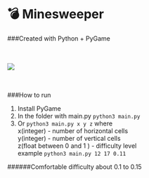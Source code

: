 # :bomb: Minesweeper<br>

###Created with Python + PyGame<br><br><br>

![](img/demo.gif)
<br><br><br>

###How to run
1. Install PyGame
2. In the folder with main.py ```python3 main.py```
3. Or ```python3 main.py x y z``` where<br>
    x(integer) - number of horizontal cells<br>
    y(integer) - number of vertical cells<br>
    z(float between 0 and 1 ) - difficulty level<br>
    example ```python3 main.py 12 17 0.11```

######Comfortable difficulty about 0.1 to 0.15